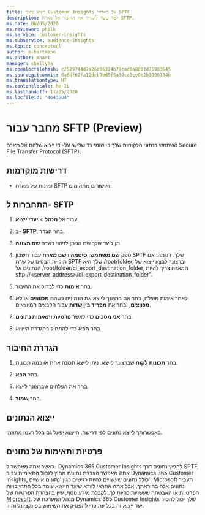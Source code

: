 ```yaml
---
title: ייצוא נתוני Customer Insights אל מארחי SPTF
description: למד כיצד להגדיר את החיבור אל מארח SFTP.
ms.date: 06/05/2020
ms.reviewer: philk
ms.service: customer-insights
ms.subservice: audience-insights
ms.topic: conceptual
author: m-hartmann
ms.author: mhart
manager: shellyha
ms.openlocfilehash: c2529744d7a26a06324b79cad6a8001d75903545
ms.sourcegitcommit: 6a6df62fa12dcb9bd5f5a39cc3ee0e2b3988184b
ms.translationtype: HT
ms.contentlocale: he-IL
ms.lasthandoff: 11/25/2020
ms.locfileid: "4643504"
---
```

# <a name="connector-for-sftp-preview"></a>מחבר עבור SFTP‏ (Preview)

השתמש בנתוני הלקוחות שלך ביישומי צד שלישי על-ידי ייצוא שלהם אל מארח Secure File Transfer Protocol‏ (SFTP).

## <a name="prerequisites"></a>דרישות מוקדמות

- זמינות של מארח SFTP ואישורים מתאימים.

## <a name="connect-to-sftp"></a>התחברות ל- SFTP

1. עבור אל **מנהל** > **יעדי ייצוא**.

1. ב- **SFTP**, בחר **הגדר**.

1. תן ליעד שלך שם הניתן לזיהוי בשדה **שם תצוגה**.

1. ספק **שם משתמש**, **סיסמה** ו **שם מארח** עבור חשבון SPTF שלך. דוגמה: אם תיקיית הבסיס של שרת SPTF שלך היא /root/folder, וברצונך לבצע ייצוא של הנתונים אל /root/folder/ci_export_destination_folder, המארח צריך להיות sftp://<server_address>/ci_export_destination_folder".

1. בחר **אימות** כדי לבדוק את החיבור.

1. לאחר אימות מוצלח, בחר אם ברצונך לייצא את הנתונים כשהם **מכווצים** או **לא מכווצים**, ובחר את **מפריד בין שדות** עבור הקבצים המיוצאים.

1. בחר **אני מסכים** כדי לאשר **פרטיות ותאימות נתונים**.

1. בחר **הבא** כדי להתחיל בהגדרת הייצוא.

## <a name="configure-the-connection"></a>הגדרת החיבור

1. בחר **תכונות לקוח** שברצונך לייצא. ניתן לייצא תכונה אחת או כמה תכונות.

1. בחר **הבא**.

1. בחר את הפלחים שברצונך לייצא.

1. בחר **שמור**.

## <a name="export-the-data"></a>ייצוא הנתונים

באפשרותך [לייצא נתונים לפי דרישה](export-destinations.md). הייצוא יפעל גם בכל [רענון מתוזמן](system.md#schedule-tab).

## <a name="data-privacy-and-compliance"></a>פרטיות ותאימות של נתונים

כאשר אתה מאפשר ל- Dynamics 365 Customer Insights להפיץ נתונים דרך SPTF, אתה מאפשר העברת נתונים מחוץ לגבול התאימות עבור Dynamics 365 Customer Insights, כולל נתונים שעשויים להיות רגישים כגון 'נתונים אישיים'. Microsoft תעביר נתונים אלה בהוראתך, אבל אתה אחראי לוודא שיעד הייצוא עומד בכל התחייבויות הפרטיות או האבטחה שעשויות להיות לך. לקבלת מידע נוסף, עיין ב[הצהרת הפרטיות של Microsoft](https://go.microsoft.com/fwlink/?linkid=396732).
מנהל המערכת של Dynamics 365 Customer Insights שלך יכול להסיר יעד ייצוא זה בכל עת כדי להפסיק את השימוש בפונקציונליות זו.
